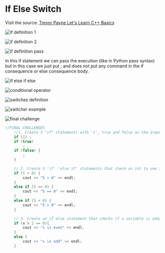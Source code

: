# If Else Switch
Visit the source: [Trevor Payne Let's Learn C++ Basics](https://www.youtube.com/watch?v=-6ZkRmhL3QY)

![if definition 1](./images/if_definition_1.png)

![if definition 2](./images/if_definition_2.png)

![if definition pass](./images/if_definition_pass.png)

In this if statement we can pass the execution (like in Python pass syntax) but in this case we just put ; and does not put any command in the if consequence or else consequence body.

![if else if else](./images/if_else_if.png)

![conditional operator](./images/conditional_operator.png)

![switches definition](./images/switches.png)

![switcher example](./images/switches_practical.png)

![final challenge](./images/final_challenge_if_else_switch.png)

```c++
//FINAL CHALLENGES
    //1. Create 3 "if" statements with '1', true and false as the arguments but DO NOTHING!
    if (1) ;
    if (true)
        ;
    if (false) {
        ;
    }

    // 2. Create 3 'if' 'else if' statements that check an int to see if it's >, == or < 0. Then output each as a statement 
    if (5 > 0) {
        cout << "5 > 0" << endl;
    }
    else if (5 == 0) {
        cout << "5 == 0" << endl;
    }
    else if (5 < 0) {
        cout << "5 > 0" << endl;
    }

    // 3. Create an if else statement that checks if a variable is odd/even and output just that along with lots of other random days of the week in a block of code using {}
    if (x % 2 == 0){
        cout << "x is even" << endl;
    }
    else {
        cout << "x is odd" << endl;
    }
```